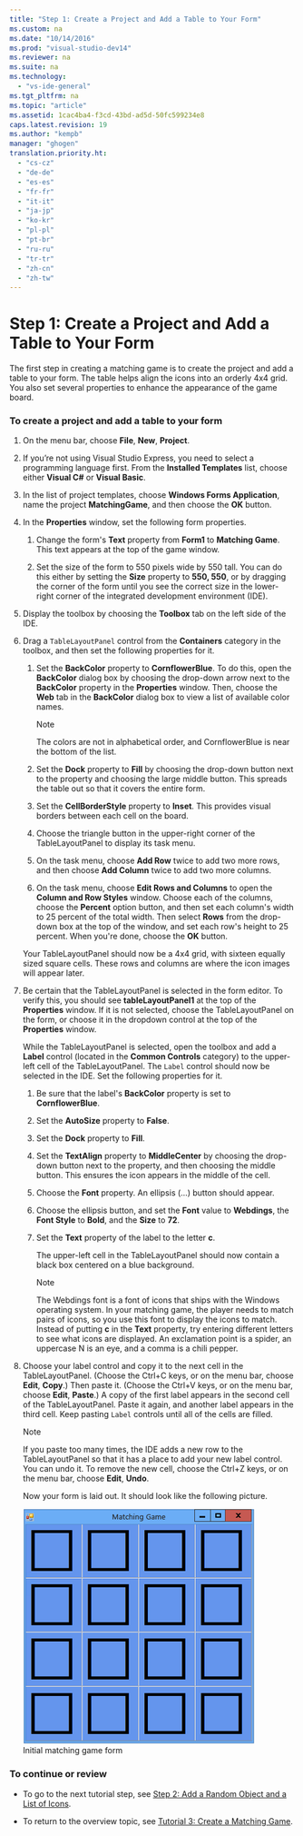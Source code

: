 ```yaml
---
title: "Step 1: Create a Project and Add a Table to Your Form"
ms.custom: na
ms.date: "10/14/2016"
ms.prod: "visual-studio-dev14"
ms.reviewer: na
ms.suite: na
ms.technology: 
  - "vs-ide-general"
ms.tgt_pltfrm: na
ms.topic: "article"
ms.assetid: 1cac4ba4-f3cd-43bd-ad5d-50fc599234e8
caps.latest.revision: 19
ms.author: "kempb"
manager: "ghogen"
translation.priority.ht: 
  - "cs-cz"
  - "de-de"
  - "es-es"
  - "fr-fr"
  - "it-it"
  - "ja-jp"
  - "ko-kr"
  - "pl-pl"
  - "pt-br"
  - "ru-ru"
  - "tr-tr"
  - "zh-cn"
  - "zh-tw"
---
```

# Step 1: Create a Project and Add a Table to Your Form
The first step in creating a matching game is to create the project and add a table to your form. The table helps align the icons into an orderly 4x4 grid. You also set several properties to enhance the appearance of the game board.  
  
### To create a project and add a table to your form  
  
1.  On the menu bar, choose **File**, **New**, **Project**.  
  
2.  If you’re not using Visual Studio Express, you need to select a programming language first. From the **Installed Templates** list, choose either **Visual C#** or **Visual Basic**.  
  
3.  In the list of project templates, choose **Windows Forms Application**, name the project **MatchingGame**, and then choose the **OK** button.  
  
4.  In the **Properties** window, set the following form properties.  
  
    1.  Change the form's **Text** property from **Form1** to **Matching Game**. This text appears at the top of the game window.  
  
    2.  Set the size of the form to 550 pixels wide by 550 tall. You can do this either by setting the **Size** property to **550, 550**, or by dragging the corner of the form until you see the correct size in the lower-right corner of the integrated development environment (IDE).  
  
5.  Display the toolbox by choosing the **Toolbox** tab on the left side of the IDE.  
  
6.  Drag a `TableLayoutPanel` control from the **Containers** category in the toolbox, and then set the following properties for it.  
  
    1.  Set the **BackColor** property to **CornflowerBlue**. To do this, open the **BackColor** dialog box by choosing the drop-down arrow next to the **BackColor** property in the **Properties** window.  Then, choose the **Web** tab in the **BackColor** dialog box to view a list of available color names.  
  
        > [!NOTE]
        >  The colors are not in alphabetical order, and CornflowerBlue is near the bottom of the list.  
  
    2.  Set the **Dock** property to **Fill** by choosing the drop-down button next to the property and choosing the large middle button. This spreads the table out so that it covers the entire form.  
  
    3.  Set the **CellBorderStyle** property to **Inset**. This provides visual borders between each cell on the board.  
  
    4.  Choose the triangle button in the upper-right corner of the TableLayoutPanel to display its task menu.  
  
    5.  On the task menu, choose **Add Row** twice to add two more rows, and then choose **Add Column** twice to add two more columns.  
  
    6.  On the task menu, choose **Edit Rows and Columns** to open the **Column and Row Styles** window. Choose each of the columns, choose the **Percent** option button, and then set each column's width to 25 percent of the total width. Then select **Rows** from the drop-down box at the top of the window, and set each row's height to 25 percent. When you're done, choose the **OK** button.  
  
     Your TableLayoutPanel should now be a 4x4 grid, with sixteen equally sized square cells. These rows and columns are where the icon images will appear later.  
  
7.  Be certain that the TableLayoutPanel is selected in the form editor. To verify this, you should see **tableLayoutPanel1** at the top of the **Properties** window. If it is not selected, choose the TableLayoutPanel on the form, or choose it in the dropdown control at the top of the **Properties** window.  
  
     While the TableLayoutPanel is selected, open the toolbox and add a **Label** control (located in the **Common Controls** category) to the upper-left cell of the TableLayoutPanel. The `Label` control should now be selected in the IDE. Set the following properties for it.  
  
    1.  Be sure that the label's **BackColor** property is set to **CornflowerBlue**.  
  
    2.  Set the **AutoSize** property to **False**.  
  
    3.  Set the **Dock** property to **Fill**.  
  
    4.  Set the **TextAlign** property to **MiddleCenter** by choosing the drop-down button next to the property, and then choosing the middle button. This ensures the icon appears in the middle of the cell.  
  
    5.  Choose the **Font** property. An ellipsis (…) button should appear.  
  
    6.  Choose the ellipsis button, and set the **Font** value to **Webdings**, the **Font Style** to **Bold**, and the **Size** to **72**.  
  
    7.  Set the **Text** property of the label to the letter **c**.  
  
         The upper-left cell in the TableLayoutPanel should now contain a black box centered on a blue background.  
  
        > [!NOTE]
        >  The Webdings font is a font of icons that ships with the Windows operating system. In your matching game, the player needs to match pairs of icons, so you use this font to display the icons to match. Instead of putting **c** in the **Text** property, try entering different letters to see what icons are displayed. An exclamation point is a spider, an uppercase N is an eye, and a comma is a chili pepper.  
  
8.  Choose your label control and copy it to the next cell in the TableLayoutPanel. (Choose the Ctrl+C keys, or on the menu bar, choose **Edit**, **Copy**.) Then paste it. (Choose the Ctrl+V keys, or on the menu bar, choose **Edit**, **Paste**.) A copy of the first label appears in the second cell of the TableLayoutPanel. Paste it again, and another label appears in the third cell. Keep pasting `Label` controls until all of the cells are filled.  
  
    > [!NOTE]
    >  If you paste too many times, the IDE adds a new row to the TableLayoutPanel so that it has a place to add your new label control. You can undo it. To remove the new cell, choose the Ctrl+Z keys, or on the menu bar, choose **Edit**, **Undo**.  
  
     Now your form is laid out. It should look like the following picture.  
  
     ![Initial matching game form](../ide/media/express_tut4step1.png "Express_Tut4Step1")  
Initial matching game form  
  
### To continue or review  
  
-   To go to the next tutorial step, see [Step 2: Add a Random Object and a List of Icons](../ide/step-2--add-a-random-object-and-a-list-of-icons.md).  
  
-   To return to the overview topic, see [Tutorial 3: Create a Matching Game](../ide/tutorial-3--create-a-matching-game.md).